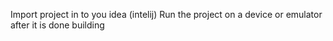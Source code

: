 Import project in to you idea (intelij)
Run the project on a device or emulator after it is done building